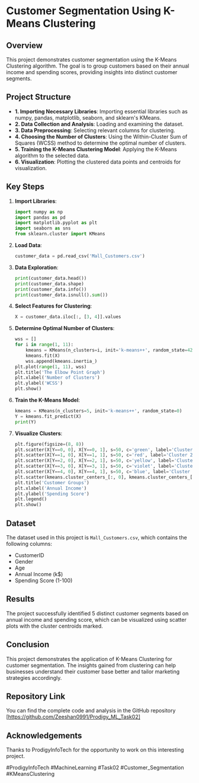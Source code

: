 
# Customer Segmentation Using K-Means Clustering

## Overview

This project demonstrates customer segmentation using the K-Means Clustering algorithm. The goal is to group customers based on their annual income and spending scores, providing insights into distinct customer segments.

## Project Structure

- **1. Importing Necessary Libraries**: Importing essential libraries such as numpy, pandas, matplotlib, seaborn, and sklearn's KMeans.
- **2. Data Collection and Analysis**: Loading and examining the dataset.
- **3. Data Preprocessing**: Selecting relevant columns for clustering.
- **4. Choosing the Number of Clusters**: Using the Within-Cluster Sum of Squares (WCSS) method to determine the optimal number of clusters.
- **5. Training the K-Means Clustering Model**: Applying the K-Means algorithm to the selected data.
- **6. Visualization**: Plotting the clustered data points and centroids for visualization.

## Key Steps

1. **Import Libraries**:
    ```python
    import numpy as np
    import pandas as pd
    import matplotlib.pyplot as plt
    import seaborn as sns
    from sklearn.cluster import KMeans
    ```

2. **Load Data**:
    ```python
    customer_data = pd.read_csv('Mall_Customers.csv')
    ```

3. **Data Exploration**:
    ```python
    print(customer_data.head())
    print(customer_data.shape)
    print(customer_data.info())
    print(customer_data.isnull().sum())
    ```

4. **Select Features for Clustering**:
    ```python
    X = customer_data.iloc[:, [3, 4]].values
    ```

5. **Determine Optimal Number of Clusters**:
    ```python
    wss = []
    for i in range(1, 11):
        kmeans = KMeans(n_clusters=i, init='k-means++', random_state=42)
        kmeans.fit(X)
        wss.append(kmeans.inertia_)
    plt.plot(range(1, 11), wss)
    plt.title('The Elbow Point Graph')
    plt.xlabel('Number of Clusters')
    plt.ylabel('WCSS')
    plt.show()
    ```

6. **Train the K-Means Model**:
    ```python
    kmeans = KMeans(n_clusters=5, init='k-means++', random_state=0)
    Y = kmeans.fit_predict(X)
    print(Y)
    ```

7. **Visualize Clusters**:
    ```python
    plt.figure(figsize=(8, 8))
    plt.scatter(X[Y==0, 0], X[Y==0, 1], s=50, c='green', label='Cluster 1')
    plt.scatter(X[Y==1, 0], X[Y==1, 1], s=50, c='red', label='Cluster 2')
    plt.scatter(X[Y==2, 0], X[Y==2, 1], s=50, c='yellow', label='Cluster 3')
    plt.scatter(X[Y==3, 0], X[Y==3, 1], s=50, c='violet', label='Cluster 4')
    plt.scatter(X[Y==4, 0], X[Y==4, 1], s=50, c='blue', label='Cluster 5')
    plt.scatter(kmeans.cluster_centers_[:, 0], kmeans.cluster_centers_[:, 1], s=100, c='cyan', label='Centroids')
    plt.title('Customer Groups')
    plt.xlabel('Annual Income')
    plt.ylabel('Spending Score')
    plt.legend()
    plt.show()
    ```

## Dataset

The dataset used in this project is `Mall_Customers.csv`, which contains the following columns:
- CustomerID
- Gender
- Age
- Annual Income (k$)
- Spending Score (1-100)

## Results

The project successfully identified 5 distinct customer segments based on annual income and spending score, which can be visualized using scatter plots with the cluster centroids marked.

## Conclusion

This project demonstrates the application of K-Means Clustering for customer segmentation. The insights gained from clustering can help businesses understand their customer base better and tailor marketing strategies accordingly.

## Repository Link

You can find the complete code and analysis in the GitHub repository [https://github.com/Zeeshan0991/Prodigy_ML_Task02]

## Acknowledgements

Thanks to ProdigyInfoTech for the opportunity to work on this interesting project.

#ProdigyInfoTech #MachineLearning #Task02 #Customer_Segmentation #KMeansClustering
